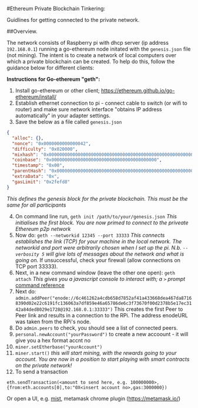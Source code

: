 #Ethereum Private Blockchain Tinkering:

Guidlines for getting connected to the private network.

##Overview.

 The network consists of Raspberry pi with dhcp server (ip address `192.168.0.1`) running a go-ethereum node initated with the `genesis.json` file (not mining).
 The intent is to create a network of local computers over which a private blockchain can be created. To help do this, follow the guidance below for different clients:
 
**Instructions for Go-ethereum "geth":**
 
1. Install go-ethereum or other client; https://ethereum.github.io/go-ethereum/install/
2. Establish ethernet connection to pi - connect cable to switch (or wifi to router) and make sure network interface "obtains IP address automatically" in your adapter settings.
3. Save the below as a file called `genesis.json`

```json
{
  "alloc": {},
  "nonce": "0x0000000000000042",
  "difficulty": "0x020000",
  "mixhash": "0x0000000000000000000000000000000000000000000000000000000000000000",
  "coinbase": "0x0000000000000000000000000000000000000000",
  "timestamp": "0x00",
  "parentHash": "0x0000000000000000000000000000000000000000000000000000000000000000",
  "extraData": "0x",
  "gasLimit": "0x2fefd8"
}
```

*This defines the genesis block for the private blockchain. This must be the same for all participants*

4. On command line run, `geth init /path/to/your/genesis.json`
   *This initialises the first block. You are now primed to connect to the priveate Ethereum p2p network*
5. Now do:
       `geth --networkid 12345 --port 33333`
   *This connects establishes the link (TCP) for your machine in the local network. The networkid and port were arbitrarily chosen when I set up the pi. N.b. `--verbosity 5`  will give lots of messages about the network and what is going on.*
   If unsuccessful, check your firewall (allow connections on TCP port 33333).
6. Next, in a new command window (leave the other one open):
       `geth attach`
  *This gives you a javascript console to interact with; a `>` prompt* [command reference](https://github.com/ethereum/go-ethereum/wiki/JavaScript-Console#management-api-reference)
7. Next do:
       `admin.addPeer("enode://6c461262a4cdb658d7852af41a433668dea467da87168390d02e22c6191fc136063a7df859e46a65786de6c3f73670f00d2378b5e17ec3142a84ded8029e1728@192.168.0.1:33333")`
  This creates the first Peer to Peer link and results in a connection to the RPi. The address enodeURL was taken from the RPi's node.
8. Do `admin.peers` to check, you should see a list of connected peers.
9. `personal.newAccount("yourPassword")` to create a new accoount - it will give you a hex format accnt no
10. `miner.setEtherbase("yourAccount")`
11. `miner.start()`
    *this will start mining, with the rewards going to your account. You are now in a position to start playing with smart contracts on the private network!*
12. To send a transaction

`eth.sendTransaction(<amount to send here, e.g. 100000000>, {from:eth.accounts[0],to:"0X<insert account no>,gas:3000000})`

Or open a UI, e.g. [mist](https://github.com/ethereum/mist/releases), metamask chrome plugin (https://metamask.io/)
